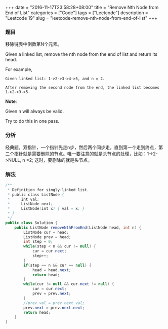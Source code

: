 +++
date = "2016-11-17T23:58:28+08:00"
title = "Remove Nth Node from End of List"
categories = ["Code"]
tags = ["Leetcode"]
description = "Leetcode 19"
slug = "leetcode-remove-nth-node-from-end-of-list"
+++

### 题目

移除链表中倒数第N个元素。

Given a linked list, remove the nth node from the end of list and return its head.

For example,

```console
Given linked list: 1->2->3->4->5, and n = 2.

After removing the second node from the end, the linked list becomes 1->2->3->5.
```

__Note__:

Given n will always be valid.

Try to do this in one pass.

### 分析

经典题。双指针，一个指针先走n步，然后两个同步走，直到第一个走到终点，第二个指针就是需要删除的节点。唯一要注意的就是头节点的处理，比如：1->2->NULL, n =2; 这时，要删除的就是头节点。

### 解法

```java
/**
 * Definition for singly-linked list.
 * public class ListNode {
 *     int val;
 *     ListNode next;
 *     ListNode(int x) { val = x; }
 * }
 */
public class Solution {
    public ListNode removeNthFromEnd(ListNode head, int n) {
        ListNode cur = head;
        ListNode prev = head;
        int step = 0;
        while(step < n && cur != null) {
            cur = cur.next;
            step++;
        }
        if(step == n && cur == null) {
            head = head.next;
            return head;
        }
        while(cur != null && cur.next != null) {
            cur = cur.next;
            prev = prev.next;
        }
        //prev.val = prev.next.val;
        prev.next = prev.next.next;
        return head;
    }
}
```